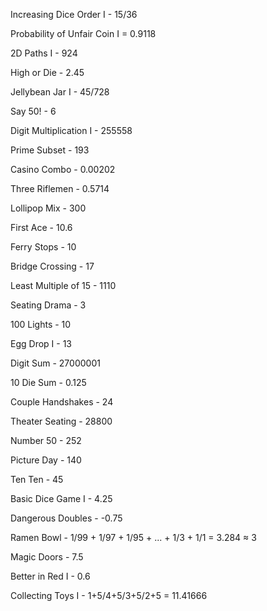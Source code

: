 Increasing Dice Order I - 15/36

Probability of Unfair Coin I = 0.9118

2D Paths I - 924

High or Die - 2.45

Jellybean Jar I - 45/728

Say 50! - 6

Digit Multiplication I - 255558

Prime Subset - 193

Casino Combo - 0.00202

Three Riflemen - 0.5714

Lollipop Mix - 300

First Ace - 10.6

Ferry Stops - 10

Bridge Crossing - 17

Least Multiple of 15 - 1110

Seating Drama - 3

100 Lights - 10

Egg Drop I - 13

Digit Sum - 27000001

10 Die Sum - 0.125

Couple Handshakes - 24

Theater Seating - 28800

Number 50 - 252

Picture Day - 140

Ten Ten - 45

Basic Dice Game I - 4.25

Dangerous Doubles - -0.75

Ramen Bowl - 1/99 + 1/97 + 1/95 + ... + 1/3 + 1/1 = 3.284 ≈ 3

Magic Doors - 7.5

Better in Red I - 0.6

Collecting Toys I - 1+5/4+5/3+5/2+5 = 11.41666
















